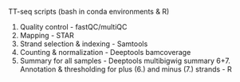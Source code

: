 TT-seq scripts (bash in conda environments & R)
1. Quality control - fastQC/multiQC
2. Mapping - STAR
3. Strand selection & indexing - Samtools
4. Counting & normalization - Deeptools bamcoverage
5. Summary for all samples - Deeptools multibigwig summary
6+7. Annotation & thresholding for plus (6.) and minus (7.) strands - R
